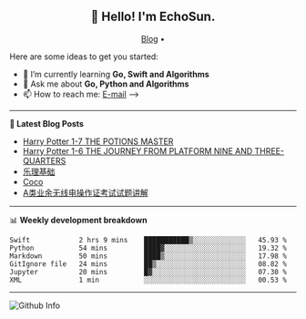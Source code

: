 <h2 align="center">👋 Hello! I'm EchoSun.</h2>
<p align="center">
  <a href="https://blog.echosun.top">Blog</a> •
</p>

Here are some ideas to get you started:

- 🌱 I’m currently learning **Go, Swift and Algorithms**
- 💬 Ask me about **Go, Python and Algorithms**
- 📫 How to reach me: [E-mail](echosun1996@126.com)
-->

-------
**📝 Latest Blog Posts**

<!-- BLOG-POST-LIST:START -->
- [Harry Potter 1-7 THE POTIONS MASTER](https://blog.echosun.top/posts/444fdcb5.html)
- [Harry Potter 1-6 THE JOURNEY FROM PLATFORM NINE AND THREE-QUARTERS](https://blog.echosun.top/posts/b124e4c3.html)
- [乐理基础](https://blog.echosun.top/posts/de23edaf.html)
- [Coco](https://blog.echosun.top/posts/78b3e07f.html)
- [A类业余无线电操作证考试试题讲解](https://blog.echosun.top/posts/8a816489.html)
<!-- BLOG-POST-LIST:END -->

-------

📊 **Weekly development breakdown**
<!--START_SECTION:waka-->

```text
Swift            2 hrs 9 mins    ███████████▒░░░░░░░░░░░░░   45.93 %
Python           54 mins         ████▓░░░░░░░░░░░░░░░░░░░░   19.32 %
Markdown         50 mins         ████▒░░░░░░░░░░░░░░░░░░░░   17.98 %
GitIgnore file   24 mins         ██▒░░░░░░░░░░░░░░░░░░░░░░   08.82 %
Jupyter          20 mins         █▓░░░░░░░░░░░░░░░░░░░░░░░   07.30 %
XML              1 min           ░░░░░░░░░░░░░░░░░░░░░░░░░   00.53 %
```

<!--END_SECTION:waka-->

-------
![Github Info](https://github-readme-stats.vercel.app/api?username=echosun1996&show_icons=true&count_private=true&hide=prs&theme=default_repocard)
